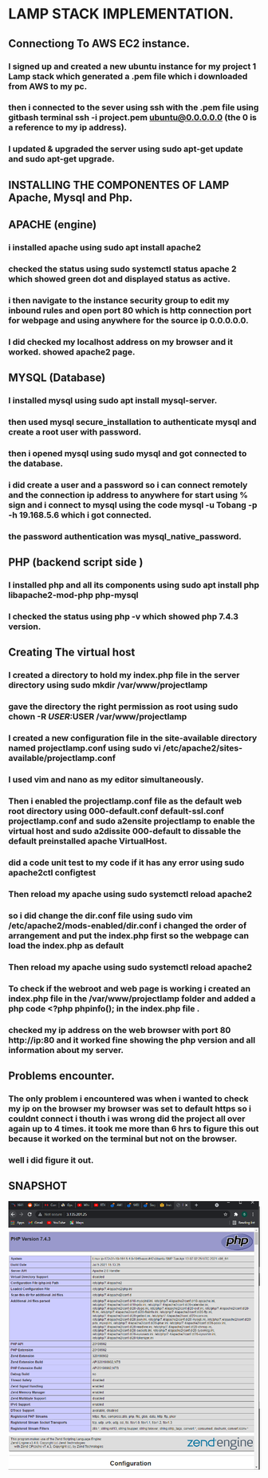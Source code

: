 # LAMP STACK IMPLEMENTATION.

## Connectiong To AWS EC2 instance.
### I signed up and created a new ubuntu instance for my project 1 Lamp stack which generated a .pem file which i downloaded from AWS to my pc.
### then i connected to the sever using ssh with the .pem file using gitbash terminal ssh -i project.pem ubuntu@0.0.0.0.0 (the 0 is a reference to  my ip address).
### I updated & upgraded the server using sudo apt-get update and sudo apt-get upgrade.


## INSTALLING THE COMPONENTES OF LAMP Apache, Mysql and Php.
## APACHE  (engine)

### i installed apache using sudo apt install apache2
### checked the status using sudo systemctl status apache 2 which showed green dot and displayed status as active.
###  i then navigate to the instance security group to edit my inbound rules and open port 80 which is http connection port for webpage and using anywhere for the source ip 0.0.0.0.0.
### I did checked my localhost address on my browser and it worked. showed apache2 page.

## MYSQL (Database)
### I installed mysql using sudo apt install mysql-server.
### then used mysql secure_installation to authenticate mysql and create a root user with password.
### then i opened mysql using sudo mysql and got connected to the database.
### i did create a user and a password so i can connect remotely and the connection ip address to anywhere for start using % sign and i connect to mysql  using the code  mysql -u Tobang -p -h 19.168.5.6 which i got connected.
### the password  authentication was mysql_native_password.

## PHP (backend script side )

### I installed php and all its components using sudo apt install php libapache2-mod-php php-mysql
### I checked the status using php -v which showed php 7.4.3  version.

## Creating The virtual host 
### I created a directory to hold my index.php file in the server directory  using sudo mkdir /var/www/projectlamp
### gave the directory the right permission as root using  sudo chown -R $USER:$USER /var/www/projectlamp
### I created a new configuration file in the site-available directory named projectlamp.conf using sudo vi /etc/apache2/sites-available/projectlamp.conf 
### I used vim and nano as my editor simultaneously.
### Then i enabled the projectlamp.conf file as  the default web root directory using 000-default.conf  default-ssl.conf  projectlamp.conf and sudo a2ensite projectlamp to enable the virtual host and sudo a2dissite 000-default to dissable the default preinstalled apache VirtualHost.
### did a code unit test to my code if it has any error using sudo apache2ctl configtest
### Then reload my apache using sudo systemctl reload apache2
### so i did change the dir.conf file using sudo vim /etc/apache2/mods-enabled/dir.conf i changed the order of arrangement and put the index.php first so the webpage can load the index.php as default 
### Then reload my apache using sudo systemctl reload apache2


### To check if the webroot and web page is working i created an index.php file in the /var/www/projectlamp folder and added a php code <?php phpinfo(); in the index.php file .
### checked my ip address on the web browser with port 80 http://ip:80 and it worked fine showing the php version and all information about my server.

## Problems encounter.

### The only problem i encountered was when i wanted to check my ip on the browser my browser was set to default https so i couldnt connect i thouth i was wrong did the project all over again up to 4 times. it took me more than 6 hrs to figure this out because it worked on the terminal but not on the browser.
### well i did figure it out.

## SNAPSHOT

![alt text](https://github.com/Tobang1/darey.io-pbl/blob/eae717e11dd320ddd15eef891e035f21c0eed408/pbl_images/project_1_LAMP.PNG)
